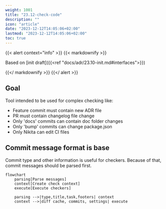 ```yaml
---
weight: 1001
title: "23.12-check-code"
description: ""
icon: "article"
date: "2023-12-12T14:05:06+02:00"
lastmod: "2023-12-12T14:05:06+02:00"
toc: true
---
```


{{< alert context="info" >}}
{{< markdownify >}}

Based on [init draft]({{<ref "docs/adr/23.10-init.md#interfaces">}})

{{</ markdownify >}}
{{</ alert >}}

## Goal

Tool intended to be used for complex checking like:
- Feature commit must contain new ADR file
- PR must contain changelog file change
- Only 'docs' commits can contain doc folder changes
- Only 'bump' commits can change package.json
- Only Nikita can edit CI files 

## Commit message format is base

Commit type and other information is useful for checkers.
Because of that, commit messages should be parsed first.

```mermaid
flowchart
    parsing[Parse messages]
    context[Create check context]
    execute[Execute checkers]
    
    parsing -->|type,title,task,footers| context
    context -->|diff cache, commits, settings| execute
```
